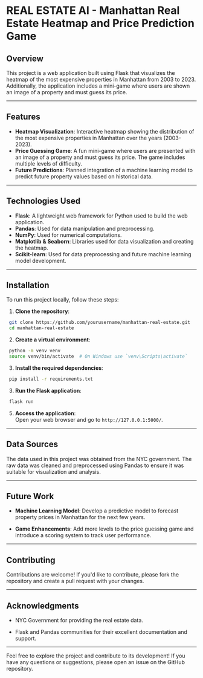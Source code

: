 # REAL ESTATE AI - Manhattan Real Estate Heatmap and Price Prediction Game

## Overview

This project is a web application built using Flask that visualizes the heatmap of the most expensive properties in Manhattan from 2003 to 2023. Additionally, the application includes a mini-game where users are shown an image of a property and must guess its price.

---

## Features

- **Heatmap Visualization**: Interactive heatmap showing the distribution of the most expensive properties in Manhattan over the years (2003-2023).
- **Price Guessing Game**: A fun mini-game where users are presented with an image of a property and must guess its price. The game includes multiple levels of difficulty.
- **Future Predictions**: Planned integration of a machine learning model to predict future property values based on historical data.

---

## Technologies Used

- **Flask**: A lightweight web framework for Python used to build the web application.
- **Pandas**: Used for data manipulation and preprocessing.
- **NumPy**: Used for numerical computations.
- **Matplotlib & Seaborn**: Libraries used for data visualization and creating the heatmap.
- **Scikit-learn**: Used for data preprocessing and future machine learning model development.

---

## Installation

To run this project locally, follow these steps:

1.  **Clone the repository**:

   ```bash
    git clone https://github.com/yourusername/manhattan-real-estate.git
    cd manhattan-real-estate
   ```
2.  **Create a virtual environment**:


   ```bash
    python -m venv venv
    source venv/bin/activate  # On Windows use `venv\Scripts\activate`
   ```

3.  **Install the required dependencies**:

   ```bash
    pip install -r requirements.txt
   ```

3.  **Run the Flask application**:

   ```bash
    flask run
   ```

5.  **Access the application**:\
    Open your web browser and go to `http://127.0.0.1:5000/`.
    

* * * * *

Data Sources
------------

The data used in this project was obtained from the NYC government. The raw data was cleaned and preprocessed using Pandas to ensure it was suitable for visualization and analysis.

* * * * *

Future Work
-----------

-   **Machine Learning Model**: Develop a predictive model to forecast property prices in Manhattan for the next few years.

-   **Game Enhancements**: Add more levels to the price guessing game and introduce a scoring system to track user performance.

* * * * *

Contributing
------------

Contributions are welcome! If you'd like to contribute, please fork the repository and create a pull request with your changes.


* * * * *

Acknowledgments
---------------

-   NYC Government for providing the real estate data.

-   Flask and Pandas communities for their excellent documentation and support.

* * * * *

Feel free to explore the project and contribute to its development! If you have any questions or suggestions, please open an issue on the GitHub repository.
